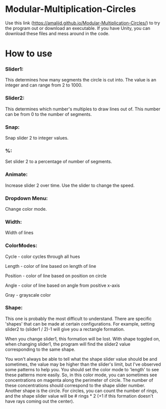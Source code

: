 # Modular-Multiplication-Circles

Use this link (https://amalijd.github.io/Modular-Multiplication-Circles/) to try the program out or download an executable.
If you have Unity, you can download these files and mess around in the code.

# How to use
### Slider1:
This determines how many segments the circle is cut into. The value is an integer and can range from 2 to 1000.

### Slider2:
This determines which number's multiples to draw lines out of. This number can be from 0 to the number of segments.

### Snap:
Snap slider 2 to integer values.

### %:
Set slider 2 to a percentage of number of segments.

### Animate:
Increase slider 2 over time. Use the slider to change the speed.

### Dropdown Menu:
Change color mode.

### Width:
Width of lines

### ColorModes:
Cycle - color cycles through all hues

Length - color of line based on length of line

Position - color of line based on position on circle


Angle - color of line based on angle from positive x-axis

Gray - grayscale color

### Shape:
This one is probably the most difficult to understand. There are specific 'shapes' that can be made at certain configurations. For example, setting slider2 to (slider1 / 2)-1 will give you a rectangle formation.

When you change slider1, this formation will be lost. With shape toggled on, when changing slider1, the program will find the slider2 value corresponding to the same shape.

You won't always be able to tell what the shape slider value should be and sometimes, the value may be higher than the slider's limit, but I've observed some patterns to help you. You should set the color mode to 'length' to see these patterns more easily. So, in this color mode, you can sometimes see concentrations on magenta along the perimeter of circle. The number of these concentrations should correspond to the shape slider number. Another shape is the circle. For circles, you can count the number of rings, and the shape slider value will be # rings * 2 (+1 if this formation doesn't have rays coming out the center).
